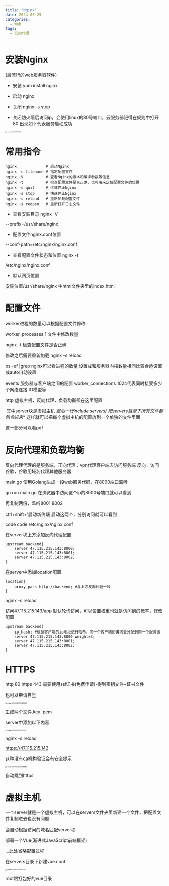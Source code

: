 ```yaml
---
title: "Nginx"
date: 2024-03-25
categories:
  - Web
tags:
  - 反向代理
---
```


# 安装Nginx

(最流行的web服务器软件)

* 安装 yum install nginx

* 启动 nginx

* 关闭 nginx -s stop

* 关闭防火墙后访问ip，会使用linux的80号端口，云服务器记得在规则中打开80 出现如下代表服务启动成功

<img src="http://typora-tutu.oss-cn-chengdu.aliyuncs.com/img/image-20240319160124855.png" alt="image-20240319160124855" style="zoom: 25%;" />

# 常用指令

~~~
nginx             # 启动Nginx
nginx -c filename # 指定配置⽂件
nginx -V          # 查看Nginx的版本和编译参数等信息
nginx -t          # 检查配置⽂件是否正确，也可⽤来定位配置⽂件的位置
nginx -s quit     # 优雅停⽌Nginx
nginx -s stop     # 快速停⽌Nginx
nginx -s reload   # 重新加载配置⽂件
nginx -s reopen   # 重新打开⽇志⽂件
~~~

* 查看安装目录  nginx -V  

--prefix=/usr/share/nginx    

* 配置文件nginx.conf位置   

--conf-path=/etc/nginx/nginx.conf

* 查看配置文件状态和位置  nginx -t

/etc/nginx/nginx.conf

* 默认网页位置

安装位置/usr/share/nginx 中html文件夹里的index.html

# 配置文件

worker进程的数量可以根据配置文件修改

worker_processes 1 文件中修改数量

nginx -t 检查配置文件是否正确

修改之后需要重新加载 nginx -s reload

ps -ef |grep nginx可以看进程的数量 设置成和服务器内核数量相同比较合适设置成auto自动设置



events 服务器与客户端之间的配置 worker_connections 1024代表同时接受多少个网络连接 IO模型等

http 虚拟主机，反向代理，负载均衡都在这里配置 

​	其中server块是虚拟主机 **最后一行include servers/* 把servers目录下所有文件都包含进来** 这样就可以把每个虚拟主机的配置放到一个单独的文件里面



这一部分可以看pdf

# 反向代理和负载均衡

反向代理代理的是服务端，正向代理：vpn代理客户端去访问服务端 反向：访问谷歌，谷歌用域名代理其他服务器

main.go 使用Golang生成一段web服务代码，在8000端口监听

go run main.go 在浏览器中访问这个ip的8000号端口就可以看到

再复制两份，监听8001 8002

ctrl+shift+'启动新终端 启动这两个，分别访问就可以看到

code code /etc/nginx/nginx.conf 

在server块上方添加反向代理配置

~~~
upstream backend{
	server 47.115.215.143:8000;
	server 47.115.215.143:8001;
	server 47.115.215.143:8002;
}
~~~

在server中添加location配置

~~~
location{
	proxy_pass http://backend; #与上方反向代理一致
}
~~~

nginx -s reload

访问47.115.215.143/app 默认轮询访问，可以设置权重也就是访问到的概率，修改配置

~~~
upstream backend{
	ip_hash; #根据客户端的ip地址进行哈希，同一个客户端的请求会分配到同一个服务器
	server 47.115.215.143:8000 weight=3;
	server 47.115.215.143:8001;
	server 47.115.215.143:8002;
}
~~~

# HTTPS

http 80 https 443 需要使用ssl证书(免费申请)-得到密钥文件+证书文件

也可以申请自签

<img src="http://typora-tutu.oss-cn-chengdu.aliyuncs.com/img/image-20240320192929544.png" alt="image-20240320192929544" style="zoom: 33%;" />

生成两个文件.key .pem

server中添加以下内容

<img src="http://typora-tutu.oss-cn-chengdu.aliyuncs.com/img/image-20240320193101594.png" alt="image-20240320193101594" style="zoom:33%;" />

nginx -s reload

https://47.115.215.143

这种没有ca机构验证会有安全提示

<img src="http://typora-tutu.oss-cn-chengdu.aliyuncs.com/img/image-20240320193308883.png" alt="image-20240320193308883" style="zoom:33%;" />

自动跳到https

# 虚拟主机

一个server就是一个虚拟主机，可以在servers文件夹里新建一个文件，把配置文件复制进去也没有问题

会自动根据访问的域名匹配server项

部署一个Vue(渐进式JavaScript前端框架)

...此处省略配置过程

在servers目录下新建vue.conf

<img src="http://typora-tutu.oss-cn-chengdu.aliyuncs.com/img/image-20240320193831477.png" alt="image-20240320193831477" style="zoom:33%;" />

root跟打包好的vue目录

